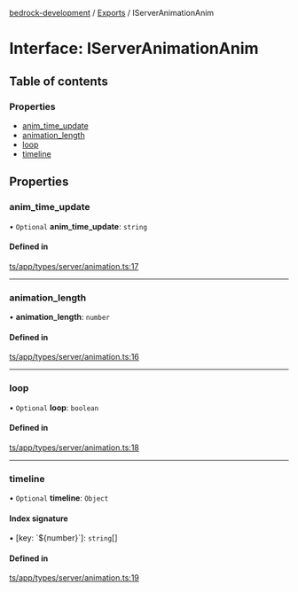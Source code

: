 [bedrock-development](../README.md) / [Exports](../modules.md) / IServerAnimationAnim

# Interface: IServerAnimationAnim

## Table of contents

### Properties

- [anim\_time\_update](IServerAnimationAnim.md#anim_time_update)
- [animation\_length](IServerAnimationAnim.md#animation_length)
- [loop](IServerAnimationAnim.md#loop)
- [timeline](IServerAnimationAnim.md#timeline)

## Properties

### anim\_time\_update

• `Optional` **anim\_time\_update**: `string`

#### Defined in

[ts/app/types/server/animation.ts:17](https://github.com/DauntlessStudio/Bedrock-Developments/blob/c7d1542/ts/app/types/server/animation.ts#L17)

___

### animation\_length

• **animation\_length**: `number`

#### Defined in

[ts/app/types/server/animation.ts:16](https://github.com/DauntlessStudio/Bedrock-Developments/blob/c7d1542/ts/app/types/server/animation.ts#L16)

___

### loop

• `Optional` **loop**: `boolean`

#### Defined in

[ts/app/types/server/animation.ts:18](https://github.com/DauntlessStudio/Bedrock-Developments/blob/c7d1542/ts/app/types/server/animation.ts#L18)

___

### timeline

• `Optional` **timeline**: `Object`

#### Index signature

▪ [key: \`$\{number}\`]: `string`[]

#### Defined in

[ts/app/types/server/animation.ts:19](https://github.com/DauntlessStudio/Bedrock-Developments/blob/c7d1542/ts/app/types/server/animation.ts#L19)
